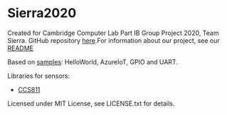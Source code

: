 # Sierra2020

Created for Cambridge Computer Lab Part IB Group Project 2020, Team Sierra. GitHub repository [here](https://github.com/GP2020-Sierra/azure-sphere).For information about our project, see our [README](https://gp2020-sierra.github.io/README/)

Based on [samples](https://github.com/Azure/azure-sphere-samples/tree/5fb4140987c258d5779d2e9cac00499ffae2fb09/Samples): HelloWorld, AzureIoT, GPIO and UART.

Libraries for sensors:
- [CCS811](https://github.com/jgroman/azsphere_lib_ccs811)

Licensed under MIT License, see LICENSE.txt for details.

